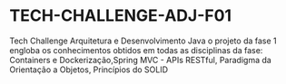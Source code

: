 # TECH-CHALLENGE-ADJ-F01
Tech Challenge Arquitetura e Desenvolvimento Java o projeto da fase 1 engloba os conhecimentos  obtidos em todas as disciplinas da fase: Containers e Dockerização,Spring MVC - APIs RESTful, Paradigma da Orientação a Objetos, Princípios do SOLID
